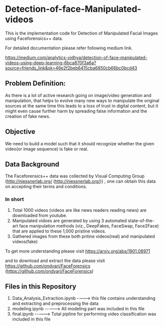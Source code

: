 # Detection-of-face-Manipulated-videos
This is the implementation code for Detection of Manipulated Facial Images using Faceforensics++ data.

For detailed documentation please refer following medium link. 

https://medium.com/analytics-vidhya/detection-of-face-manipulated-videos-using-deep-learning-6bca870f3a6a?source=friends_link&sk=46e2f2beb6415cba6850cb66bc0bcd43


## Problem Definition:
As there is a lot of active research going on image/video generation and manipulation, that helps to evolve many new ways to manipulate the original sources at the same time this leads to a loss of trust in digital content, but it might even cause further harm by spreading false information and the creation of fake news.

## Objective
We need to build a model such that it should recognize whether the given video(or image sequence) is fake or real.


## Data Background

The Faceforensics++ data was collected by Visual Computing Group (http://niessnerlab.org/ (http://niessnerlab.org/)) , one can obtain this data on accepting their terms and conditions. 

  ### In short
1. Total 1000 videos (videos are like news readers reading news) are downloaded from youtube. 
2. Manipulated vidoes are generated by using 3 automated state-of-the-art face manipulation methods (viz., DeepFakes, FaceSwap, Face2Face) that are applied to these 1,000 pristine videos. 
3. Gathered images from these both pritine videos(real) and manipulated videos(fake)

To get more understanding please visit https://arxiv.org/abs/1901.08971

and to download and extract the data please visit https://github.com/ondyari/FaceForensics (https://github.com/ondyari/FaceForensics)

## Files in this Repository 
1. Data_Analysis_Extraction.ipynb ----> this file contains understanding and extracting and preprocessing the data
2. modeling.ipynb -----> All modeling part was included in this file 
3. final.ipynb -----> Total pipline for performing video classification was included in this file 
